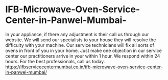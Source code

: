 # IFB-Microwave-Oven-Service-Center-in-Panwel-Mumbai-
 In your appliance, if there any adjustment is their call us through our website. We will send our specialists to your house they will resolve the difficulty with your machine. Our service technicians will fix all sorts of ovens in front of you in your home. Just make one objection in our service center our practitioners arrive in your within 1 hour. We respond within 24 hours. For the best professionals, call us today. https://ifbservicecentermumbai.co.in/ifb-microwave-oven-service-center-in-panwel-mumbai/
